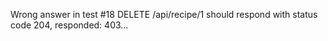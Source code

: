 Wrong answer in test #18 DELETE /api/recipe/1 should respond with status code 204, responded: 403...